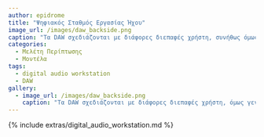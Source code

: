 ```yaml
---
author: epidrome
title: "Ψηφιακός Σταθμός Εργασίας Ήχου"
image_url: /images/daw_backside.png
caption: "Τα DAW σχεδιάζονται με διάφορες διεπαφές χρήστη, συνήθως όμως χρηαιομοποιούν μιά μεταφορά πολυκάναλου μείκτη, κάνοντάς κανοντας τα πιο οικεία σε ηχολήπτες και  μουσικούς που είναι ήδη εξοικειωμένοι με την παλιά τεχνολογία. Γι αυτό το λόγο έχουν κοινή διαρρύθμηση που περιλαμβάνει στοιχεία ελέγχου όπως είναι τα play, rewind, record κλπ, στοιχεία ελέγχου καναλιών και μείκτη καθώς και προβολή κυματομορφής.."
categories:
  - Μελέτη Περίπτωσης
  - Μοντέλα
tags:
  - digital audio workstation
  - DAW
gallery:
  - image_url: /images/daw_backside.png
    caption: "Τα DAW σχεδιάζονται με διάφορες διεπαφές χρήστη, όμως γενικά βασίζονται σε μιά μεταφορά πολυκάναλου μείκτη, κάνοντάς τα ευκολότερα για τους ηχολήπτες και τους μουσικούς που είναι ήδη εξοικειωμένοι με την παλιά τεχνολογία να χρησιμοποιήσουν καινούρια συστήματα."
---
```


{% include extras/digital_audio_workstation.md %}
